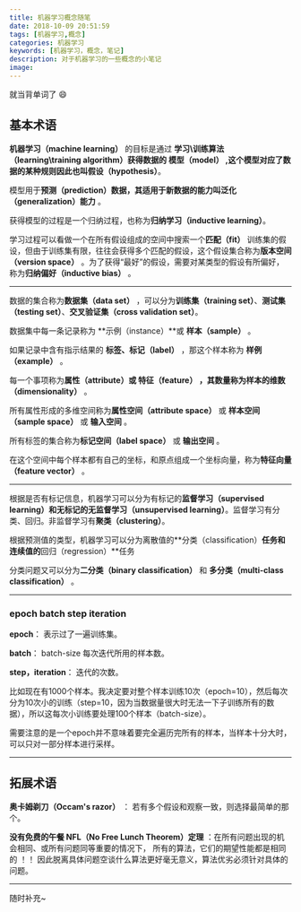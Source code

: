 ```yaml
---
title: 机器学习概念随笔
date: 2018-10-09 20:51:59
tags: [机器学习,概念]
categories: 机器学习
keywords: [机器学习，概念，笔记]
description: 对于机器学习的一些概念的小笔记
image:
---
```


就当背单词了  😄

## 基本术语

**机器学习（machine learning）** 的目标是通过 **学习\训练算法（learning\training algorithm）**获得数据的 **模型（model）** ,这个模型对应了数据的某种规则因此也叫**假设（hypothesis）**。

模型用于**预测（prediction）**数据，其适用于新数据的能力叫**泛化（generalization）能力** 。

获得模型的过程是一个归纳过程，也称为**归纳学习（inductive learning）**。 

学习过程可以看做一个在所有假设组成的空间中搜索一个**匹配（fit）** 训练集的假设，但由于训练集有限，往往会获得多个匹配的假设，这个假设集合称为**版本空间（version space）** 。为了获得“最好”的假设，需要对某类型的假设有所偏好，称为**归纳偏好（inductive bias）** 。

------

数据的集合称为**数据集（data set）** ，可以分为**训练集（training set）**、**测试集（testing set）**、**交叉验证集（cross validation set）**。 

数据集中每一条记录称为 **示例（instance）**或 **样本（sample）** 。

如果记录中含有指示结果的 **标签、标记（label）** ，那这个样本称为 **样例（example）** 。

每一个事项称为**属性（attribute）**或 **特征（feature）**  ，其数量称为样本的**维数（dimensionality）** 。

所有属性形成的多维空间称为**属性空间（attribute space）** 或 **样本空间（sample space）** 或 **输入空间** 。

所有标签的集合称为**标记空间（label space）** 或 **输出空间** 。

在这个空间中每个样本都有自己的坐标，和原点组成一个坐标向量，称为**特征向量（feature vector）** 。

------

根据是否有标记信息，机器学习可以分为有标记的**监督学习（supervised learning）**和无标记的**无监督学习（unsupervised learning）**。监督学习有分类、回归。非监督学习有**聚类（clustering）**。

根据预测值的类型，机器学习可以分为离散值的**分类（classification）**任务和连续值的**回归（regression）**任务

分类问题又可以分为**二分类（binary classification）** 和 **多分类（multi-class classification）** 。

----



### epoch batch step iteration

**epoch**： 表示过了一遍训练集。

**batch**： batch-size 每次迭代所用的样本数。

**step，iteration**： 迭代的次数。

比如现在有1000个样本。我决定要对整个样本训练10次（epoch=10），然后每次分为10次小的训练（step=10，因为当数据量很大时无法一下子训练所有的数据），所以这每次小训练要处理100个样本（batch-size）。

需要注意的是一个epoch并不意味着要完全遍历完所有的样本，当样本十分大时，可以只对一部分样本进行采样。



------

## 拓展术语

**奥卡姆剃刀（Occam's razor）** ： 若有多个假设和观察一致，则选择最简单的那个。

**没有免费的午餐 NFL（No Free Lunch Theorem）定理** ：在所有问题出现的机会相同、或所有问题同等重要的情况下， 所有的算法，它们的期望性能都是相同的 ！！ 因此脱离具体问题空谈什么算法更好毫无意义，算法优劣必须针对具体的问题。





------
随时补充~
